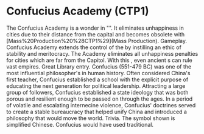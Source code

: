 # Confucius Academy (CTP1)

The Confucius Academy is a wonder in "". It eliminates unhappiness in cities due to their distance from the capital and becomes obsolete with [Mass%20Production%20%28CTP1%29](Mass Production).
Gameplay.
Confucius Academy extends the control of the by instilling an ethic of stability and meritocracy. The Academy eliminates all unhappiness penalties for cities which are far from the Capitol. With this , even ancient s can rule vast empires.
Great Library entry.
Confucius (551-479 BC) was one of the most influential philosopher's in human history. Often considered China's first teacher, Confucius established a school with the explicit purpose of educating the next generation for political leadership. Attracting a large group of followers, Confucius established a state ideology that was both porous and resilient enough to be passed on through the ages. In a period of volatile and escalating internecine violence, Confucius' doctrines served to create a stable bureaucracy that helped unify China and introduced a philosophy that would move the world.
Trivia.
The symbol shown is simplified Chinese. Confucius would have used traditional.